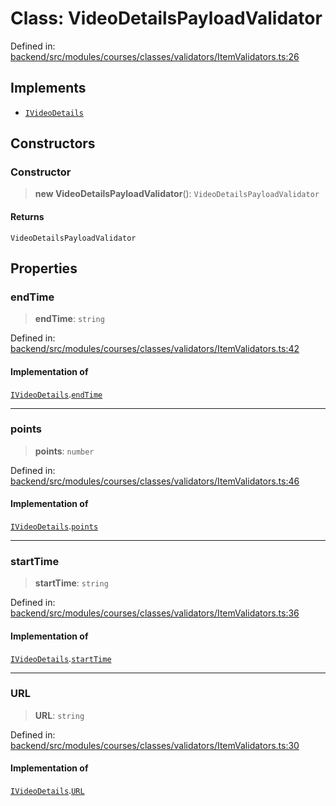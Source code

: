 # Class: VideoDetailsPayloadValidator

Defined in: [backend/src/modules/courses/classes/validators/ItemValidators.ts:26](https://github.com/continuousactivelearning/cal/blob/5ae0447098795fdcf3a415f0360ebe51565b6949/backend/src/modules/courses/classes/validators/ItemValidators.ts#L26)

## Implements

- [`IVideoDetails`](../../../../../../shared/interfaces/IUser/interfaces/IVideoDetails.md)

## Constructors

### Constructor

> **new VideoDetailsPayloadValidator**(): `VideoDetailsPayloadValidator`

#### Returns

`VideoDetailsPayloadValidator`

## Properties

### endTime

> **endTime**: `string`

Defined in: [backend/src/modules/courses/classes/validators/ItemValidators.ts:42](https://github.com/continuousactivelearning/cal/blob/5ae0447098795fdcf3a415f0360ebe51565b6949/backend/src/modules/courses/classes/validators/ItemValidators.ts#L42)

#### Implementation of

[`IVideoDetails`](../../../../../../shared/interfaces/IUser/interfaces/IVideoDetails.md).[`endTime`](../../../../../../shared/interfaces/IUser/interfaces/IVideoDetails.md#endtime)

***

### points

> **points**: `number`

Defined in: [backend/src/modules/courses/classes/validators/ItemValidators.ts:46](https://github.com/continuousactivelearning/cal/blob/5ae0447098795fdcf3a415f0360ebe51565b6949/backend/src/modules/courses/classes/validators/ItemValidators.ts#L46)

#### Implementation of

[`IVideoDetails`](../../../../../../shared/interfaces/IUser/interfaces/IVideoDetails.md).[`points`](../../../../../../shared/interfaces/IUser/interfaces/IVideoDetails.md#points)

***

### startTime

> **startTime**: `string`

Defined in: [backend/src/modules/courses/classes/validators/ItemValidators.ts:36](https://github.com/continuousactivelearning/cal/blob/5ae0447098795fdcf3a415f0360ebe51565b6949/backend/src/modules/courses/classes/validators/ItemValidators.ts#L36)

#### Implementation of

[`IVideoDetails`](../../../../../../shared/interfaces/IUser/interfaces/IVideoDetails.md).[`startTime`](../../../../../../shared/interfaces/IUser/interfaces/IVideoDetails.md#starttime)

***

### URL

> **URL**: `string`

Defined in: [backend/src/modules/courses/classes/validators/ItemValidators.ts:30](https://github.com/continuousactivelearning/cal/blob/5ae0447098795fdcf3a415f0360ebe51565b6949/backend/src/modules/courses/classes/validators/ItemValidators.ts#L30)

#### Implementation of

[`IVideoDetails`](../../../../../../shared/interfaces/IUser/interfaces/IVideoDetails.md).[`URL`](../../../../../../shared/interfaces/IUser/interfaces/IVideoDetails.md#url)
